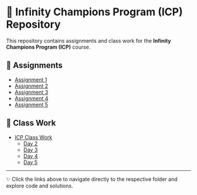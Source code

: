 # 📂 Infinity Champions Program (ICP) Repository

This repository contains assignments and class work for the **Infinity Champions Program (ICP)** course.

## 📘 Assignments
- [Assignment 1](./Assignment_1/)
- [Assignment 2](./Assignment_2/)
- [Assignment 3](./Assignment_3/)
- [Assignment 4](./Assignment_4/)
- [Assignment 5](./Assignment_5/)

## 📝 Class Work
- [ICP Class Work](./ICP_Class_Work/)
  - [Day 2](./ICP_Class_Work/Day2/)
  - [Day 3](./ICP_Class_Work/Day3/)
  - [Day 4](./ICP_Class_Work/Day4/)
  - [Day 5](./ICP_Class_Work/Day5/)

---

✨ Click the links above to navigate directly to the respective folder and explore code and solutions.
